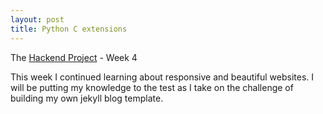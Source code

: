 ```yaml
---
layout: post
title: Python C extensions
---
```


<div class="message">
The <a href="http://deepakkarki.github.io/blog/2015/08/08/The-Hackend-Project/">Hackend Project</a> - Week 4
</div>

This week I continued learning about responsive and beautiful websites. I will be putting my knowledge to the test as I take on the challenge of building my own jekyll blog template. 

<!--more-->
